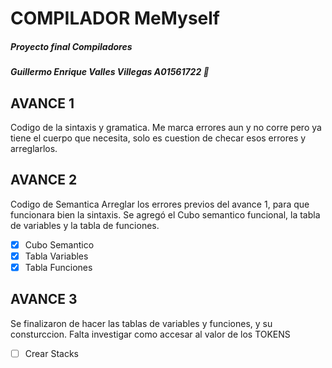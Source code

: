 # COMPILADOR MeMyself     
##### *Proyecto final Compiladores*
##### Guillermo Enrique Valles Villegas A01561722 :pizza:

## AVANCE 1 
Codigo de la sintaxis y gramatica.
Me marca errores aun y no corre pero ya tiene el cuerpo que necesita,
solo es cuestion de checar esos errores y arreglarlos.

## AVANCE 2
Codigo de Semantica
Arreglar los errores previos del avance 1, para que funcionara bien la sintaxis.
Se agregó el Cubo semantico funcional, la tabla de variables y la tabla de funciones.
- [x] Cubo Semantico
- [x] Tabla Variables
- [x] Tabla Funciones

## AVANCE 3
Se finalizaron de hacer las tablas de variables y funciones, y su consturccion.
Falta investigar como accesar al valor de los TOKENS
- [ ] Crear Stacks

